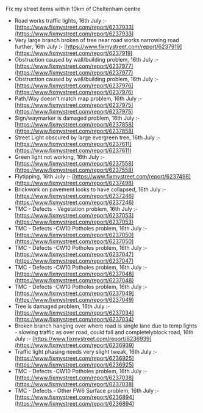 Fix my street items within 10km of Cheltenham centre

<!-- fix_marker starts -->

- Road works traffic lights, 16th July :- [https://www.fixmystreet.com/report/6237933](https://www.fixmystreet.com/report/6237933)
- Very large branch broken of tree near road works narrowing road further, 16th July :- [https://www.fixmystreet.com/report/6237919](https://www.fixmystreet.com/report/6237919)
- Obstruction caused by wall/building problem, 16th July :- [https://www.fixmystreet.com/report/6237977](https://www.fixmystreet.com/report/6237977)
- Obstruction caused by wall/building problem, 16th July :- [https://www.fixmystreet.com/report/6237976](https://www.fixmystreet.com/report/6237976)
- Path/Way doesn't match map problem, 16th July :- [https://www.fixmystreet.com/report/6237975](https://www.fixmystreet.com/report/6237975)
- Sign/waymarker is damaged problem, 16th July :- [https://www.fixmystreet.com/report/6237858](https://www.fixmystreet.com/report/6237858)
- Street Light obscured by large evergreen tree, 16th July :- [https://www.fixmystreet.com/report/6237611](https://www.fixmystreet.com/report/6237611)
- Green light not working, 16th July :- [https://www.fixmystreet.com/report/6237558](https://www.fixmystreet.com/report/6237558)
- Flytipping, 16th July :- [https://www.fixmystreet.com/report/6237498](https://www.fixmystreet.com/report/6237498)
- Brickwork on pavement looks to have collapsed, 16th July :- [https://www.fixmystreet.com/report/6237246](https://www.fixmystreet.com/report/6237246)
- TMC - Defects - Vegetation problem, 16th July :- [https://www.fixmystreet.com/report/6237053](https://www.fixmystreet.com/report/6237053)
- TMC - Defects -CW10 Potholes problem, 16th July :- [https://www.fixmystreet.com/report/6237050](https://www.fixmystreet.com/report/6237050)
- TMC - Defects -CW10 Potholes problem, 16th July :- [https://www.fixmystreet.com/report/6237047](https://www.fixmystreet.com/report/6237047)
- TMC - Defects -CW10 Potholes problem, 16th July :- [https://www.fixmystreet.com/report/6237048](https://www.fixmystreet.com/report/6237048)
- TMC - Defects -CW10 Potholes problem, 16th July :- [https://www.fixmystreet.com/report/6237049](https://www.fixmystreet.com/report/6237049)
- Tree is damaged problem, 16th July :- [https://www.fixmystreet.com/report/6237034](https://www.fixmystreet.com/report/6237034)
- Broken branch hanging over where road is single lane due to temp lights - slowing traffic as over road, could fall and completelyblock road, 16th July :- [https://www.fixmystreet.com/report/6236939](https://www.fixmystreet.com/report/6236939)
- Traffic light phasing needs very slight tweak, 16th July :- [https://www.fixmystreet.com/report/6236925](https://www.fixmystreet.com/report/6236925)
- TMC - Defects -CW10 Potholes problem, 16th July :- [https://www.fixmystreet.com/report/6237038](https://www.fixmystreet.com/report/6237038)
- TMC - Defects - Other FW6  Surface problem, 16th July :- [https://www.fixmystreet.com/report/6236894](https://www.fixmystreet.com/report/6236894)

<!-- fix_marker ends -->